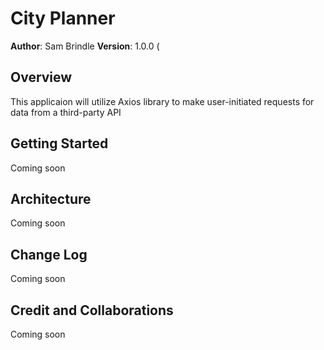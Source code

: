 # City Planner

**Author**: Sam Brindle
**Version**: 1.0.0 (

## Overview
<!-- Provide a high level overview of what this application is and why you are building it, beyond the fact that it's an assignment for this class. (i.e. What's your problem domain?) -->
This applicaion will utilize Axios library to make user-initiated requests for data from a third-party API

## Getting Started
<!-- What are the steps that a user must take in order to build this app on their own machine and get it running? -->
Coming soon

## Architecture
<!-- Provide a detailed description of the application design. What technologies (languages, libraries, etc) you're using, and any other relevant design information. -->
Coming soon

## Change Log
<!-- Use this area to document the iterative changes made to your application as each feature is successfully implemented. Use time stamps. Here's an example:

01-01-2001 4:59pm - Application now has a fully-functional express server, with a GET route for the location resource. -->
Coming soon

## Credit and Collaborations
<!-- Give credit (and a link) to other people or resources that helped you build this application. -->
Coming soon

